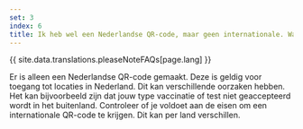 ```yaml
---
set: 3
index: 6
title: Ik heb wel een Nederlandse QR-code, maar geen internationale. Wat nu?
---
```

{{ site.data.translations.pleaseNoteFAQs[page.lang] }}

Er is alleen een Nederlandse QR-code gemaakt. Deze is geldig voor toegang tot locaties in Nederland. Dit kan verschillende oorzaken hebben. Het kan bijvoorbeeld zijn dat jouw type vaccinatie of test niet geaccepteerd wordt in het buitenland. Controleer of je voldoet aan de eisen om een internationale QR-code te krijgen. Dit kan per land verschillen. 

<!-- <a href="/wegwijzer" rel="noopener noreferrer" target="_blank">Kijk hier voor meer informatie en antwoorden.</a>. -->

